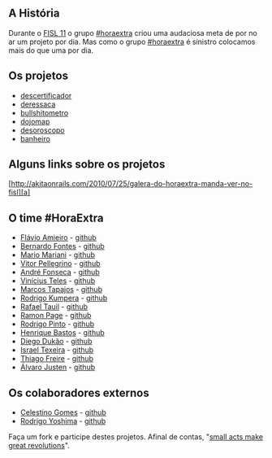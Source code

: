 ## A História

Durante o [FISL 11][fisl] o grupo [#horaextra][he] criou uma audaciosa meta de por no ar um projeto por dia. 
Mas como o grupo [#horaextra][he] é sinistro colocamos mais do que uma por dia.

## Os projetos

* [descertificador][d]
* [deressaca][dr]
* [bullshitometro][b]
* [dojomap][dm]
* [desoroscopo][do]
* [banheiro][ba]

## Alguns links sobre os projetos

[http://akitaonrails.com/2010/07/25/galera-do-horaextra-manda-ver-no-fisl][a]

## O time #HoraExtra

* [Flávio Amieiro][fa] - [github][gfa]
* [Bernardo Fontes][bf] - [github][gbf]
* [Mario Mariani][mm] - [github][gmm]
* [Vitor Pellegrino][vp] - [github][gvp]
* [André Fonseca][af] - [github][gaf]
* [Vinícius Teles][vt] - [github][gvt]
* [Marcos Tapajos][mt] - [github][gmt]
* [Rodrigo Kumpera][rk] - [github][grk]
* [Rafael Tauil][rt] - [github][grt]
* [Ramon Page][rp] - [github][grp]
* [Rodrigo Pinto][rdp] - [github][grdp]
* [Henrique Bastos][hb] - [github][ghb]
* [Diego Dukão][dk] - [github][gdk]
* [Israel Texeira][it] - [github][git]
* [Thiago Freire][tf] - [github][gtf]
* [Álvaro Justen][aj] - [github][gaj]

## Os colaboradores externos

* [Celestino Gomes][cg] - [github][gcg]
* [Rodrigo Yoshima][ry] - [github][gry]

Faça um fork e participe destes projetos. Afinal de contas, "[small acts make great revolutions][sma]".

[sma]: http://smallactsmanifesto.org/

[fisl]: http://fisl.softwarelivre.org
[he]: http://horaextra.org/
[a]: http://akitaonrails.com/2010/07/25/galera-do-horaextra-manda-ver-no-fisl
[d]: http://github.com/horaextra/descertificador
[dr]: http://github.com/horaextra/deressaca
[b]: http://github.com/horaextra/bullshitometro
[dm]: http://github.com/horaextra/dojomap
[do]: http://github.com/horaextra/desoroscopo
[ba]: http://github.com/horaextra/banheiro
[mt]: http://tapajos.me/
[rt]: http://github.com/tauil
[vt]: http://improveit.com.br/empresa/vinicius
[fa]: http://flavioamieiro.com/
[bf]: http://www.bernardofontes.net
[mm]: http://mariomariani.blogspot.com/
[vp]: http://vp.blog.br/
[af]: http://www.andrefonseca.net
[rk]: http://www.kumpera.net/
[rp]: http://ramonpage.com/
[hb]: http://henriquebastos.net/
[rdp]: http://rodrigopinto.me/
[dk]: http://www.diegodukao.net
[it]: http://mudadeideia.com.br/
[tf]: http://freireag.com
[ry]: http://blog.aspercom.com.br/
[cg]: http://blog.tinogomes.com
[aj]: http://blog.justen.eng.br/

[gvt]: http://github.com/viniciusteles
[gfa]: http://github.com/flavioamieiro
[gbf]: http://github.com/berinhard
[gmm]: http://github.com/mariomariani
[gvp]: http://github.com/pellegrino
[gaf]: http://github.com/aoqfonseca
[grk]: http://github.com/kumpera
[grp]: http://github.com/RamonPage
[grt]: http://github.com/tauil
[gmt]: http://github.com/tapajos
[ghb]: http://github.com/henriquebastos
[grdp]: http://github.com/rodrigopinto
[gdk]: http://github.com/diegodukao
[git]: http://github.com/israelst
[gtf]: http://github.com/freireag
[gry]: http://github.com/rodrigoy
[gcg]: http://github.com/tinogomes
[gaj]: http://github.com/turicas